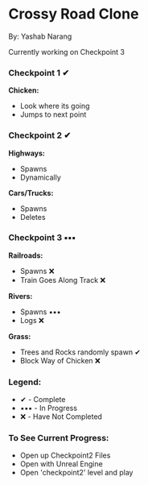 # Crossy Road Clone
By: Yashab Narang

Currently working on Checkpoint 3

### Checkpoint 1 ✔

**Chicken:**
* Look where its going
* Jumps to next point

### Checkpoint 2 ✔

**Highways:**
* Spawns
* Dynamically

**Cars/Trucks:**
* Spawns
* Deletes

### Checkpoint 3 ▪▪▪

**Railroads:**
* Spawns ❌
* Train Goes Along Track ❌

**Rivers:**
* Spawns ▪▪▪
* Logs ❌

**Grass:**
* Trees and Rocks randomly spawn ✔
* Block Way of Chicken ❌

### Legend:

* ✔ - Complete
* ▪▪▪ - In Progress
* ❌ - Have Not Completed

### To See Current Progress:
* Open up Checkpoint2 Files
* Open with Unreal Engine
* Open 'checkpoint2' level and play
